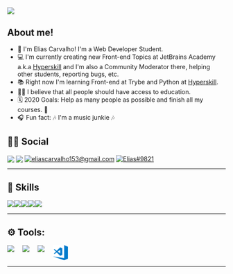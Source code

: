 <img align="center" width="60%" src="https://i.imgur.com/2yf2OSc.png"/>

## About me!

- 👋 I'm Elias Carvalho! I'm a Web Developer Student.
- 💻 I'm currently creating new Front-end Topics at JetBrains Academy a.k.a [Hyperskill][Hyperskill] and I'm also a Community Moderator there, helping other students, reporting bugs, etc.
- 📚 Right now I'm learning Front-end at Trybe and Python at [Hyperskill][Hyperskill].
- 👨‍💻 I believe that all people should have access to education.
- 🗓️ 2020 Goals: Help as many people as possible and finish all my courses. 💯
- 🎧 Fun fact: 🎶 I'm a music junkie 🎶

## 👨👩 Social

[<img align="center" src="https://img.shields.io/badge/linkedin-%230077B5.svg?&style=for-the-badge&logo=linkedin&logoColor=white" />][linkedin] [<img align="center" src="https://img.shields.io/badge/twitter-%231DA1F2.svg?&style=for-the-badge&logo=twitter&logoColor=white" />][twitter] [<img align="center" alt="eliascarvalho153@gmail.com" src="https://img.shields.io/badge/gmail-%23D14836.svg?&style=for-the-badge&logo=gmail&logoColor=white" />][gmail] [<img align="center" alt="Elias#9821" src="https://img.shields.io/badge/discord-%237289DA.svg?&style=for-the-badge&logo=discord&logoColor=white" />][discord]


------

## 🚀 Skills

<img align="left" src="https://img.shields.io/badge/html5%20-%23E34F26.svg?&style=for-the-badge&logo=html5&logoColor=white"/>
<img align="left" src="https://img.shields.io/badge/css3%20-%231572B6.svg?&style=for-the-badge&logo=css3&logoColor=white"/> 
<img align="left" src="https://img.shields.io/badge/javascript%20-%23323330.svg?&style=for-the-badge&logo=javascript&logoColor=%23F7DF1E"/>
<img align="left" src="https://img.shields.io/badge/python%20-%2314354C.svg?&style=for-the-badge&logo=python&logoColor=white"/>
<img align="left" src="https://img.shields.io/badge/sqlite-%2307405e.svg?&style=for-the-badge&logo=sqlite&logoColor=white"/>

<br />

------


## ⚙️ Tools:

<img align="center" width="35px" src="https://raw.githubusercontent.com/github/explore/80688e429a7d4ef2fca1e82350fe8e3517d3494d/topics/visual-studio-code/visual-studio-code.png" /> <img align="left" width="35px" src="https://upload.wikimedia.org/wikipedia/commons/thumb/a/a1/PyCharm_Logo.svg/1024px-PyCharm_Logo.svg.png" /> <img align="left" width="35px" src="https://upload.wikimedia.org/wikipedia/commons/thumb/d/d7/WebStorm.png/1200px-WebStorm.png" /> <img align="left" width="35px" src="https://image.flaticon.com/icons/svg/25/25231.svg" />


------

<br />

[twitter]: https://twitter.com/eliascarvalho22
[linkedin]: https://www.linkedin.com/in/elias-carvalho
[gmail]: eliascarvalho153@gmail.com
[discord]: Elias#9821
[Hyperskill]: https://hyperskill.org/profile/18560703
